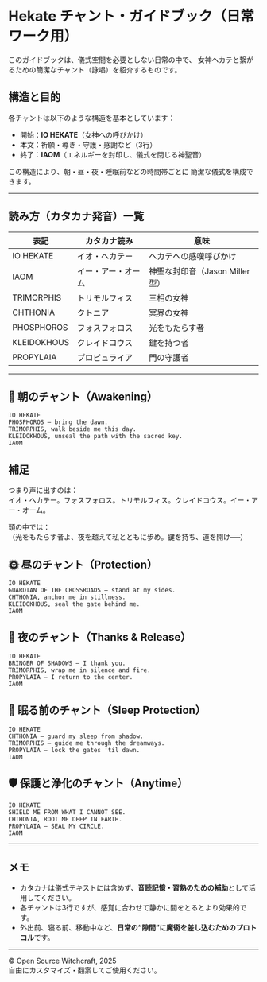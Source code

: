 # Hekate チャント・ガイドブック（日常ワーク用）

このガイドブックは、儀式空間を必要としない日常の中で、
女神ヘカテと繋がるための簡潔なチャント（詠唱）を紹介するものです。

## 構造と目的

各チャントは以下のような構造を基本としています：

- 開始：**IO HEKATE**（女神への呼びかけ）
- 本文：祈願・導き・守護・感謝など（3行）
- 終了：**IAOM**（エネルギーを封印し、儀式を閉じる神聖音）

この構造により、朝・昼・夜・睡眠前などの時間帯ごとに
簡潔な儀式を構成できます。

---

## 読み方（カタカナ発音）一覧

| 表記             | カタカナ読み       | 意味                         |
|------------------|--------------------|------------------------------|
| IO HEKATE        | イオ・ヘカテー     | ヘカテへの感嘆呼びかけ         |
| IAOM             | イー・アー・オーム | 神聖な封印音（Jason Miller型）|
| TRIMORPHIS       | トリモルフィス     | 三相の女神                   |
| CHTHONIA         | クトニア           | 冥界の女神                   |
| PHOSPHOROS       | フォスフォロス     | 光をもたらす者               |
| KLEIDOKHOUS      | クレイドコウス     | 鍵を持つ者                   |
| PROPYLAIA        | プロピュライア     | 門の守護者                   |

---

## 🌄 朝のチャント（Awakening）
```
IO HEKATE  
PHOSPHOROS — bring the dawn.  
TRIMORPHIS, walk beside me this day.  
KLEIDOKHOUS, unseal the path with the sacred key. 
IAOM
```
## 補足
つまり声に出すのは：  
イオ・ヘカテー。フォスフォロス。トリモルフィス。クレイドコウス。イー・アー・オーム。  

頭の中では：  
（光をもたらす者よ、夜を越えて私とともに歩め。鍵を持ち、道を開け──）  

## 🌞 昼のチャント（Protection）
```
IO HEKATE  
GUARDIAN OF THE CROSSROADS — stand at my sides.  
CHTHONIA, anchor me in stillness.  
KLEIDOKHOUS, seal the gate behind me.  
IAOM
```

## 🌙 夜のチャント（Thanks & Release）
```
IO HEKATE  
BRINGER OF SHADOWS — I thank you.  
TRIMORPHIS, wrap me in silence and fire.  
PROPYLAIA — I return to the center.  
IAOM
```

## 🌌 眠る前のチャント（Sleep Protection）
```
IO HEKATE  
CHTHONIA — guard my sleep from shadow.  
TRIMORPHIS — guide me through the dreamways.  
PROPYLAIA — lock the gates 'til dawn.  
IAOM
```

## 🛡️ 保護と浄化のチャント（Anytime）
```
IO HEKATE  
SHIELD ME FROM WHAT I CANNOT SEE.  
CHTHONIA, ROOT ME DEEP IN EARTH.  
PROPYLAIA — SEAL MY CIRCLE.  
IAOM
```

---

## メモ
- カタカナは儀式テキストには含めず、**音読記憶・習熟のための補助**として活用してください。
- 各チャントは3行ですが、感覚に合わせて静かに間をとるとより効果的です。
- 外出前、寝る前、移動中など、**日常の“隙間”に魔術を差し込むためのプロトコル**です。

---

© Open Source Witchcraft, 2025  
自由にカスタマイズ・翻案してご使用ください。
